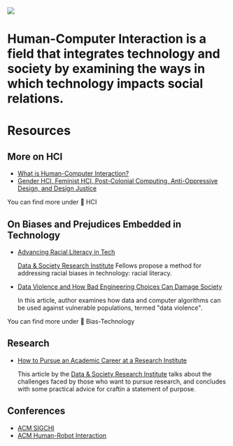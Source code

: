 <img src="https://github.com/acsanchezr/whatIsHCI/blob/main/imgs/title_whatIsHCI.png">

# Human-Computer Interaction is a field that integrates technology and society by examining the ways in which technology impacts social relations.

# Resources 
## More on HCI
<ul>
  <li><a href="https://www.interaction-design.org/literature/topics/human-computer-interaction">What is Human-Computer Interaction?</a></li>
  
  <li><a href="https://medium.com/a-change-is-coming/gender-hci-feminist-hci-and-post-colonial-computing-f955a4054c89">Gender HCI, Feminist HCI, Post-Colonial Computing, Anti-Oppressive Design, and Design Justice</a></li>
</ul>

You can find more under 📁 HCI

## On Biases and Prejudices Embedded in Technology
<ul>
  <li><a href="https://datasociety.net/wp-content/uploads/2019/05/Racial_Literacy_Tech_Final_0522.pdf">Advancing Racial Literacy in Tech</a>
    <p><a href="https://datasociety.net/">Data & Society Research Institute</a> Fellows propose a method for addressing racial biases in technology: racial literacy.
</p></li>
  <li><a href="https://medium.com/s/story/data-violence-and-how-bad-engineering-choices-can-damage-society-39e44150e1d4">Data Violence and How Bad Engineering Choices Can Damage Society</a><p>In this article, author examines how data and computer algorithms can be used against vulnerable populations, termed "data violence".</p></li>  
</ul>

You can find more under 📁 Bias-Technology

## Research
<ul>
 <li><a href="https://points.datasociety.net/how-to-pursue-an-academic-career-at-a-research-institute-7ed09f7b1e3b">How to Pursue an Academic Career at a Research Institute</a>
  <p> This article by the <a href="https://datasociety.net/">Data & Society Research Institute</a> talks about the challenges faced by those who want to pursue research, and concludes with some practical advice for craftin a statement of purpose.</p></li>
</ul>

## Conferences
<ul>
  <li><a href="https://sigchi.org/">ACM SIGCHI</a></li>
  <li><a href="https://humanrobotinteraction.org/2021/">ACM Human-Robot Interaction</a></li>
</ul
